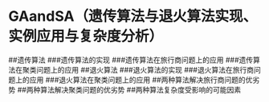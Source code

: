 # GAandSA（遗传算法与退火算法实现、实例应用与复杂度分析）
##遗传算法
###遗传算法的实现
###遗传算法在旅行商问题上的应用
###遗传算法在聚类问题上的应用
##退火算法
###退火算法的实现
###退火算法在旅行商问题上的应用
###退火算法在聚类问题上的应用
##两种算法解决旅行商问题的优劣势
##两种算法解决聚类问题的优劣势
##两种算法复杂度受影响的可能因素